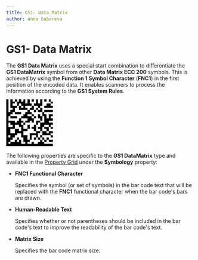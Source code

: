 ```yaml
---
title: GS1- Data Matrix
author: Anna Gubareva
---
```

# GS1- Data Matrix

The **GS1 Data Matrix** uses a special start combination to differentiate the **GS1 DataMatrix** symbol from other **Data Matrix ECC 200** symbols. This is achieved by using the **Function 1 Symbol Character** (**FNC1**) in the first position of the encoded data. It enables scanners to process the information according to the **GS1 System Rules**.

![](../../../../../images/eurd-win-bar-code-gs1-datamatrix.png)

The following properties are specific to the **GS1 DataMatrix** type and available in the [Property Grid](../../report-designer-tools/ui-panels/property-grid.md) under the **Symbology** property:


* **FNC1 Functional Character**
	
	Specifies the symbol (or set of symbols) in the bar code text that will be replaced with the **FNC1** functional character when the bar code's bars are drawn.

* **Human-Readable Text**

    Specifies whether or not parentheses should be included in the bar code's text to improve the readability of the bar code's text.

* **Matrix Size**

	Specifies the bar code matrix size.